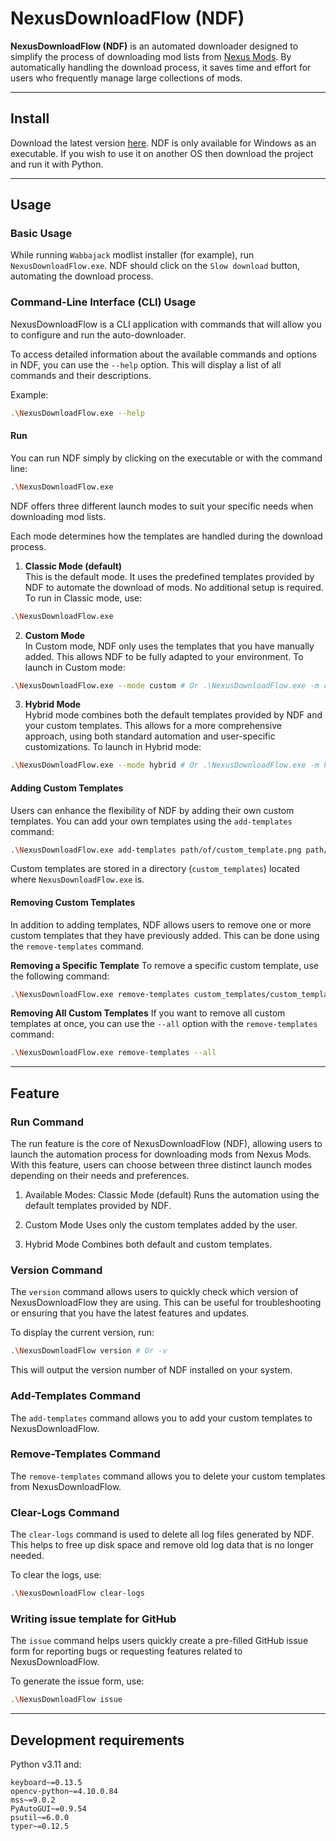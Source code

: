 # NexusDownloadFlow (NDF)

**NexusDownloadFlow (NDF)**
is an automated downloader designed to simplify the process of downloading mod lists from
[Nexus Mods](https://www.nexusmods.com/).
By automatically handling the download process,
it saves time and effort for users who frequently manage large collections of mods.

---

## Install

Download the latest version [here](https://github.com/greg-ynx/NexusDownloadFlow/releases).
NDF is only available for Windows as an executable.
If you wish to use it on another OS then download the project and run it with Python.

---

## Usage

### Basic Usage

While running `Wabbajack` modlist installer (for example), run `NexusDownloadFlow.exe`.
NDF should click on the `Slow download` button, automating the download process.

### Command-Line Interface (CLI) Usage

NexusDownloadFlow is a CLI application with commands that will allow you to configure and run the auto-downloader.

To access detailed information about the available commands and options in NDF, you can use the `--help` option.
This will display a list of all commands and their descriptions.

Example:

```bash
.\NexusDownloadFlow.exe --help
```

#### Run

You can run NDF simply by clicking on the executable or with the command line:

```bash
.\NexusDownloadFlow.exe
```

NDF offers three different launch modes to suit your specific needs when downloading mod lists.

Each mode determines how the templates are handled during the download process.

1. **Classic Mode (default)**
   <br>
   This is the default mode.
   It uses the predefined templates provided by NDF to automate the download of mods.
   No additional setup is required.
   To run in Classic mode, use:

```bash
.\NexusDownloadFlow.exe
```

2. **Custom Mode**
   <br>
   In Custom mode, NDF only uses the templates that you have manually added.
   This allows NDF to be fully adapted to your environment.
   To launch in Custom mode:

```bash
.\NexusDownloadFlow.exe --mode custom # Or .\NexusDownloadFlow.exe -m custom
```

3. **Hybrid Mode**
   <br>
   Hybrid mode combines both the default templates provided by NDF and your custom templates.
   This allows for a more comprehensive approach, using both standard automation and user-specific customizations.
   To launch in Hybrid mode:

```bash
.\NexusDownloadFlow.exe --mode hybrid # Or .\NexusDownloadFlow.exe -m hybrid
```

#### Adding Custom Templates

Users can enhance the flexibility of NDF by adding their own custom templates.
You can add your own templates using the `add-templates` command:

```bash
.\NexusDownloadFlow.exe add-templates path/of/custom_template.png path/of/second_custom_template.png
```

Custom templates are stored in a directory (`custom_templates`) located where `NexusDownloadFlow.exe` is.

#### Removing Custom Templates

In addition to adding templates,
NDF allows users to remove one or more custom templates that they have previously added.
This can be done using the `remove-templates` command.

**Removing a Specific Template**
To remove a specific custom template, use the following command:

```bash
.\NexusDownloadFlow.exe remove-templates custom_templates/custom_template_to_delete.png
```

**Removing All Custom Templates**
If you want to remove all custom templates at once, you can use the `--all` option with the `remove-templates` command:

```bash
.\NexusDownloadFlow.exe remove-templates --all
```

---

## Feature

### Run Command

The run feature is the core of NexusDownloadFlow (NDF),
allowing users to launch the automation process for downloading mods from Nexus Mods.
With this feature, users can choose between three distinct launch modes depending on their needs and preferences.

1. Available Modes:
   Classic Mode (default)
   Runs the automation using the default templates provided by NDF.

2. Custom Mode
   Uses only the custom templates added by the user.

3. Hybrid Mode
   Combines both default and custom templates.

### Version Command

The `version` command allows users to quickly check which version of NexusDownloadFlow they are using.
This can be useful for troubleshooting or ensuring that you have the latest features and updates.

To display the current version, run:

```bash
.\NexusDownloadFlow version # Or -v
```

This will output the version number of NDF installed on your system.

### Add-Templates Command

The `add-templates` command allows you to add your custom templates to NexusDownloadFlow.

### Remove-Templates Command

The `remove-templates` command allows you to delete your custom templates from NexusDownloadFlow.

### Clear-Logs Command

The `clear-logs` command is used to delete all log files generated by NDF.
This helps to free up disk space and remove old log data that is no longer needed.

To clear the logs, use:

```bash
.\NexusDownloadFlow clear-logs
```

### Writing issue template for GitHub

The `issue` command helps users quickly create a pre-filled GitHub issue form for reporting bugs or requesting features
related to NexusDownloadFlow.

To generate the issue form, use:

```bash
.\NexusDownloadFlow issue
```

---

## Development requirements

Python v3.11 and:

```text
keyboard~=0.13.5
opencv-python~=4.10.0.84
mss~=9.0.2
PyAutoGUI~=0.9.54
psutil~=6.0.0
typer~=0.12.5
```
